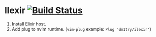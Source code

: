# Ilexir [![Build Status](https://travis-ci.org/dm1try/ilexir.svg?branch=master)](https://travis-ci.org/dm1try/ilexir)

1. Install Elixir host.
2. Add plug to nvim runtime. (`vim-plug` example: `Plug 'dm1try/ilexir'`)


